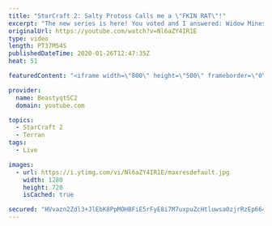 ```yaml
---
title: "StarCraft 2: Salty Protoss Calls me a \"FKIN RAT\"!"
excerpt: "The new series is here! You voted and I answered: Widow Mines & Ravens to Grandmaster has arrived!  #WidowMineRaven #Beastyqt #StarCraft2 #SC2  Feel free to let me know if you have any suggestions for future videos. I hope you guys enjoy this one!  Check out my stream on Twitch if you enjoy my YouTube"
originalUrl: https://youtube.com/watch?v=Nl6aZY4IR1E
type: video
length: PT37M54S
publishedDateTime: 2020-01-26T12:47:35Z
heat: 51

featuredContent: "<iframe width=\"800\" height=\"500\" frameborder=\"0\" src=\"https://www.youtube.com/embed/Nl6aZY4IR1E\" allow=\"accelerometer; autoplay; encrypted-media; gyroscope; picture-in-picture\" allowfullscreen></iframe>"

provider:
  name: BeastyqtSC2
  domain: youtube.com

topics:
  - StarCraft 2
  - Terran
tags:
  - Live

images:
  - url: https://i.ytimg.com/vi/Nl6aZY4IR1E/maxresdefault.jpg
    width: 1280
    height: 720
    isCached: true

secured: "HVvazn2Zdl3+JlEbK8PpMOHBFiE5rFyE8i7M7uxpuZcHtluwsa0zjrRzEp664wukjPOE0wBm+idPc7chVkIWDM6n/0cy8F4oi+qJPO6aw6fysg3Tu+u/YVjBK45Z6v5uJ8kOJfzS792UEYHUkx4+bbFCrer2fQOtsqpyeHPXvACCSW4VKF4RXHxFmCia6f0xZ63Mw/oLM3MbZal3aNWAu5vqruRUPmTbUgb1sIAlshfS3qvgTMBlzdr+vXU85szDPHCwh5WgmBnmHPCF13U0Vgjh3KXon3tnJfF6t619le8eFmjald3TnAxoH3e/fE17DlS+WjUkMER6r0yvxF0tI5f9/vz0ft7cDwDSBvzX/LvVTwR7bwqk6JcwsSXlKfI1p9QoPQL5SymJZcu8Dlgeu2tzxAiljS1xvc9W9rwD/n0=;ud6FXEKgIX7ae7b59QqQYg=="
---
```


